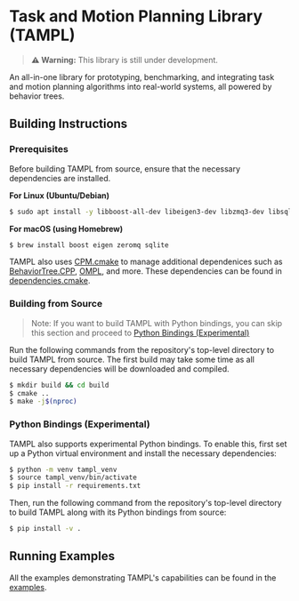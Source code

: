 # Task and Motion Planning Library (TAMPL)

> **⚠ Warning:** This library is still under development.

An all-in-one library for prototyping, benchmarking, and integrating task and motion planning algorithms into real-world systems, all powered by behavior trees.

## Building Instructions

### Prerequisites

Before building TAMPL from source, ensure that the necessary dependencies are installed.

**For Linux (Ubuntu/Debian)**
```bash
$ sudo apt install -y libboost-all-dev libeigen3-dev libzmq3-dev libsqlite3-dev
```

**For macOS (using Homebrew)**
```bash
$ brew install boost eigen zeromq sqlite
```

TAMPL also uses [CPM.cmake](https://github.com/cpm-cmake/CPM.cmake) to manage additional dependenices such as [BehaviorTree.CPP](https://github.com/BehaviorTree/BehaviorTree.CPP), [OMPL](https://github.com/ompl/ompl), and more. These dependencies can be found in [dependencies.cmake](cmake/dependencies.cmake). 

### Building from Source

> Note: If you want to build TAMPL with Python bindings, you can skip this section and proceed to [Python Bindings (Experimental)](#python-bindings-experimental)

Run the following commands from the repository's top-level directory to build TAMPL from source. The first build may take some time as all necessary dependencies will be downloaded and compiled.

```bash
$ mkdir build && cd build
$ cmake ..
$ make -j$(nproc)
```

### Python Bindings (Experimental)

TAMPL also supports experimental Python bindings. To enable this, first set up a Python virtual environment and install the necessary dependencies:

```bash
$ python -m venv tampl_venv
$ source tampl_venv/bin/activate
$ pip install -r requirements.txt
```

Then, run the following command from the repository's top-level directory to build TAMPL along with its Python bindings from source:
```bash
$ pip install -v .
```

## Running Examples

All the examples demonstrating TAMPL's capabilities can be found in the [examples](examples/).
